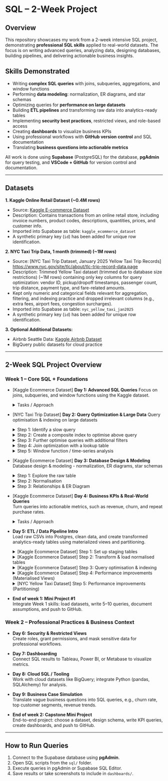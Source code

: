 # SQL – 2-Week Project

## Overview

This repository showcases my work from a 2-week intensive SQL project, demonstrating **professional SQL skills** applied to real-world datasets.
The focus is on writing advanced queries, analyzing data, designing databases, building pipelines, and delivering actionable business insights. 

## Skills Demonstrated
- Writing **complex SQL queries** with joins, subqueries, aggregations, and window functions
- Performing **data modeling**: normalization, ER diagrams, and star schemas
- Optimizing queries for **performance on large datasets**
- Building **ETL pipelines** and transforming raw data into analytics-ready tables
- Implementing **security best practices**, restricted views, and role-based access
- Creating **dashboards** to visualize business KPIs
- Using professional workflows with **GitHub version control** and SQL documentation
- Translating **business questions into actionable metrics**

All work is done using **Supabase** (PostgreSQL) for the database, **pgAdmin** for query testing, and **VSCode + GitHub** for version control and documentation.  

---

## Datasets

**1. Kaggle Online Retail Dataset (~0.4M rows)**  
- Source: [Kaggle E-commerce Dataset](https://www.kaggle.com/datasets/carrie1/ecommerce-data)  
- Description: Contains transactions from an online retail store, including invoice numbers, product codes, descriptions, quantities, prices, and customer info.  
- Imported into Supabase as table: `kaggle_ecommerce_dataset`  
- A synthetic primary key (`id`) has been added for unique row identification.
  
**2. NYC Taxi Trip Data, 1 month (trimmed) (~1M rows)**
- Source: [NYC Taxi Trip Dataset, January 2025 Yellow Taxi Trip Records] https://www.nyc.gov/site/tlc/about/tlc-trip-record-data.page
- Description: Trimmed Yellow Taxi dataset (trimmed due to database size restrictions) (~1M rows) containing only key columns for query optimization: vendor ID, pickup/dropoff timestamps, passenger count, trip distance, payment type, and fare-related amounts.
- Kept only numeric and categorical fields relevant for aggregation, filtering, and indexing practice and dropped irrelevant columns (e.g., extra fees, airport fees, congestion surcharges).
- Imported into Supabase as table: `nyc_yellow_taxi_jan2025`
- A synthetic primary key (`id`) has been added for unique row identification.

**3. Optional Additional Datasets:**  
- Airbnb Seattle Data: [Kaggle Airbnb Dataset](https://www.kaggle.com/datasets/airbnb/seattle)  
- BigQuery public datasets for cloud practice  

---

## 2-Week SQL Project Overview

### Week 1 – Core SQL + Foundations

- [Kaggle Ecommerce Dataset] **Day 1: Advanced SQL Queries** 
  Focus on joins, subqueries, and window functions using the Kaggle dataset.  
  <details> 
  <summary>Tasks / Approach </summary>
    
    - **Top 5 Loyal Customers Per Year:** aggregation, window functions, time-based analysis<br>
      - **File:** [`Top5_Loyal_Customers_Per_Year.sql`](sql/1_Advanced_SQL_Queries/Top5_Loyal_Customers_Per_Year.sql)
    - **Top 5 Customers Per Month:** aggregation, window functions, date truncation<br>
      - **File:** [`Top5_Customers_Per_Month.sql`](sql/1_Advanced_SQL_Queries/Top5_Customers_Per_Month.sql)
    - **Lowest Revenue Product Per Country:** aggregation, window functions, string aggregation
      - **File:** [`Lowest_Revenue_Product_Per_Country.sql`](sql/1_Advanced_SQL_Queries/Lowest_Revenue_Product_Per_Country.sql)
    - **Customer Purchase A&B:** joins, aggregation, window functions, subqueries
      - **File:** [`Customer_Purchases_A&B.sql`](sql/1_Advanced_SQL_Queries/Customers_Purchase_A&B.sql)
    
  </details>

- [NYC Taxi Trip Dataset] **Day 2: Query Optimization & Large Data**
  Query optimisation & indexing on large datasets

  <details>
    <summary>Step 1: Identify a slow query</summary>

    **Count all trips over or equal to 5 miles with fare ≥ 20 and with a passenger count equal to 4**

    **Query**
    ```sql
    SELECT COUNT(id)
    FROM nyc_yellow_taxi_jan2025
    WHERE trip_distance >= 5 AND fare_amount >= 20 AND passenger_count = 4;
    ```

    **Observation**
    - This query takes a time of (~1.41 seconds) because it performs a **sequential scan** over all 1M rows.
    - Most rows are filtered out, so the scan is inefficient.<br>
    - (Note: I previously filtered on only trip_distance and fare_amount which caused the index to be slower showing that an index is not always beneficial. This illustrates that indexes are only beneficial when the filter is selective enough to significantly reduce rows scanned.)

    <br>

    **EXPLAIN ANALYZE Output (baseline without index):**
    <details>
      <summary>Click to expand</summary>

      ```
      Gather  (cost=24670.13..24670.24 rows=1 width=8) (actual time=1406.119..1412.717 rows=2 loops=1)
        Workers Planned: 1
        Workers Launched: 1
        Partial Aggregate  (cost=23670.13..23670.14 rows=1 width=8) (actual time=1354.359..1354.359 rows=1 loops=2)
        Parallel Seq Scan on nyc_yellow_taxi_jan2025  (cost=0.00..23670.12 rows=5 width=4) (actual time=362.282..1354.205 rows=233 loops=2)
          Filter: ((trip_distance >= '20'::double precision) AND (fare_amount >= '50'::double precision) AND (passenger_count = 4))
          Rows Removed by Filter: 499767
      Planning Time: 0.141 ms
      Execution Time: 1412.763 ms
      ```

    </details>
  </details>

  <details>
    <summary>Step 2: Create a composite index to optimise above query</summary>

    **Index on trip_distance, fare_amount, and passenger_count**

    **Query**
    ```sql
    CREATE INDEX index_distance__passenger_fare
    ON nyc_yellow_taxi_jan2025(trip_distance, fare_amount, passenger_count);
    ```

    **Observation**
    - This query takes a time of (~0.03 seconds) because it performs a **index scan** over the specified rows.

    <br>

    **EXPLAIN ANALYZE Output (with index):**
    <details>
      <summary>Click to expand</summary>

      ```
      Aggregate  (cost=156.15..156.16 rows=1 width=8) (actual time=32.986..32.986 rows=1 loops=1)
        Index Scan using index_distance_passenger_fare on nyc_yellow_taxi_jan2025  (cost=0.42..156.13 rows=8 width=4) (actual time=1.049..32.878 rows=466 loops=1)
        Index Cond: ((trip_distance >= '20'::double precision) AND (fare_amount >= '50'::double precision) AND (passenger_count = 4))
      Planning Time: 9.221 ms
      Execution Time: 34.354 ms
      ```

    </details>
  </details>

  <details>
    <summary>Step 3: Further optimise queries with additional filters</summary>

    **Count trips over 20 miles, fare >= 50, passenger_count = 4, for a specific vendor**

    **Query**
    ```sql
    CREATE INDEX index_distance__passenger_fare_vendor
    ON nyc_yellow_taxi_jan2025(trip_distance, fare_amount, passenger_count, vendorid);
    ```

    **Observation**
    - PostgreSQL still uses the **previous composite index** for the first three columns, but `vendorid` is filtered afterwards

    <br>

    **EXPLAIN ANALYZE Output (composite index with additional filter):**
    <details>
      <summary>Click to expand</summary>

      ```
      Aggregate  (cost=156.15..156.16 rows=1 width=8) (actual time=32.986..32.986 rows=1 loops=1)
        Index Scan using index_distance_passenger_fare on nyc_yellow_taxi_jan2025  (cost=0.42..156.13 rows=8 width=4) (actual time=1.049..32.878 rows=466 loops=1)
        Index Cond: ((trip_distance >= '20'::double precision) AND (fare_amount >= '50'::double precision) AND (passenger_count = 4))
      Planning Time: 9.221 ms
      Execution Time: 34.354 ms
      Aggregate  (cost=156.16..156.17 rows=1 width=8) (actual time=0.983..0.984 rows=1 loops=1)
        Index Scan using index_distance_passenger_fare on nyc_yellow_taxi_jan2025  (cost=0.42..156.15 rows=6 width=4) (actual time=0.029..0.923 rows=425 loops=1)
          Index Cond: ((trip_distance >= '20'::double precision) AND (fare_amount >= '50'::double precision) AND (passenger_count = 4))
          Filter: (vendorid = 2)
          Rows Removed by Filter: 41
      Planning Time: 0.134 ms
      Execution Time: 1.013 ms
      ```

    </details>
  </details>

  <details>
    <summary>Step 4: Join optimization with a lookup table</summary>

    **Create a small reference table to optimise joins**

    **Query (create lookup table)**
    ```sql
    CREATE TABLE nyc_payment_lookup (
        payment_type INT PRIMARY KEY,
        payment_method TEXT
    );

    INSERT INTO nyc_payment_lookup (payment_type, payment_method) VALUES
        (1, 'Credit card'),
        (2, 'Cash'),
        (3, 'No charge'),
        (4, 'Dispute'),
        (5, 'Unknown'),
        (6, 'Voided trip');
    ```

    **Query (join taxi data to lookup table)**
    ```sql
    SELECT pl.payment_method, COUNT(*) AS trips_count
    FROM nyc_yellow_taxi_jan2025 t
    JOIN nyc_payment_lookup pl
      ON t.payment_type = pl.payment_type
    GROUP BY pl.payment_method
    ORDER BY trips_count DESC;
    ```

    **Observation**
    - Using a small lookup table allows **efficient aggregation** with descriptive labels instead of numeric codes.
    - Joins are fast because the `nyc_payment_lookup` table is tiny and can fit in memory.
    - Demonstrates **query optimization via join indexing** if `payment_type` is indexed on the main table.

  </details>

  <details>
    <summary>Step 5: Window function / time-series analysis</summary>

    **Calculate cumulative fare per vendor ordered by pickup time where fare amount is ≥ 100**

    **Query**
    ```sql
    SELECT 
      vendorid,
      tpep_pickup_datetime,
      fare_amount,
      SUM(fare_amount) OVER(PARTITION BY vendorid ORDER BY tpep_pickup_datetime) AS cumulative_fare
    FROM nyc_yellow_taxi_jan2025
    WHERE fare_amount >= 100;
    ```

    **Observation**
    - On large tables, **window functions** can be slow if the ORDER BY column is not indexed
    - Adding an index on `(vendorid, tpep_pickup_datetime, fare_amount)` can dramatically reduce execution time due to scanning in order without sorting all rows
    - (Note: that it is using a previously defined index to scan, if not for it, it would take drastically longer)

    <br>

    **EXPLAIN ANALYZE Output (baseline without index):**
    <details>
      <summary>Click to expand</summary>

      ```
      WindowAgg  (cost=147059.86..167059.84 rows=1000000 width=28) (actual time=4537.588..5237.766 rows=1000000 loops=1)
        Sort  (cost=147059.84..149559.84 rows=1000000 width=20) (actual time=4537.571..4680.841 rows=1000000 loops=1)
          Sort Key: vendorid, tpep_pickup_datetime
          Sort Method: external merge  Disk: 33312kB
            Seq Scan on nyc_yellow_taxi_jan2025  (cost=0.00..23376.00 rows=1000000 width=20) (actual time=5.316..3686.880 rows=1000000 loops=1)
      Planning Time: 18.464 ms
      Execution Time: 5297.714 ms
      ```

    </details>

    **Observation after adding index**
    ```sql
    CREATE INDEX index_vendor_pickup_fare
      ON nyc_yellow_taxi_jan2025(vendorid, tpep_pickup_datetime, fare_amount);
    ```
    - Query uses **index scan** to read rows in order per vendor, reducing the need for sorting
    - Execution time drops significantly on large tables

    **EXPLAIN ANALYZE Output (with index):**
    <details>
      <summary>Click to expand</summary>

      ```
      WindowAgg  (cost=4.09..13058.62 rows=3560 width=28) (actual time=0.027..33.719 rows=2352 loops=1)
        Index Only Scan using index_vendor_pickup_fare on nyc_yellow_taxi_jan2025  (cost=0.42..12996.32 rows=3560 width=20) (actual time=0.016..32.024 rows=2352 loops=1)
        Index Cond: (fare_amount >= '100'::double precision)
        Heap Fetches: 0
      Planning Time: 0.115 ms
      Execution Time: 33.889 ms
      ```

    </details>
  <br>

- [Kaggle Ecommerce Dataset] **Day 3: Database Design & Modeling**  
  Database design & modeling - normalization, ER diagrams, star schemas  

  <details> 
    <summary>Step 1: Explore the raw table</summary>

    - **Inspect the dataset**
      The table contains the following columns:
      `InvoiceNo`, `StockCode`, `Description`, `Quantity`,  
      `InvoiceDate`, `UnitPrice`, `CustomerID`, `Country`, `id`
      
    - **Identify entities**
      - **Customer info** (`CustomerID`, `Country`) repeats on every row
      - **Product info** (`StockCode`, `Description`, `UnitPrice`) repeats for every order
      - **Order info** (`InvoiceNo`, `InvoiceDate`) repeats for every line item in the order
      
    - **Detect redundancies**
      - Each customer's country is duplicated across all their purchases
      - Each product's description and unit price are duplicated across all orders
      - Each invoice's data is duplicated across all line items
 
    - **Conclusion**
      - The dataset is in a **flat, denormalised format**
      - Next steps: break it into separate entities (Customers, Products, Orders, Order Items) to reduce redundancy

  </details>

  <details>
    <summary>Step 2: Normalisation</summary>

    - **Task:** Split the raw table into 4 normalized tables to achieve 3NF and remove redundancy

    - **Tables created**
      1. `customers` → `CustomerID` (PK), `Country`
      2. `products`  → `StockCode` (PK), `Description`, `UnitPrice`
      3. `orders` → `InvoiceNo` (PK), `CustomerID`, `InvoiceDate`
      4. `order_items` → `InvoiceNo` + `StockCode` (composite PK), `Quantity`
   
    - **Decisions made**
      - Chose appropriate data types (`VARCHAR`, `TEXT`, `NUMERIC`, `INTEGER`, `TIMESTAMP`)
      - Added NOT NULL constraints for critical fields
      - Primary keys defined (including composite key for `order_items`)

    - **Outcome**
      - Tables are fully normalized and ready for defining relationships (foreign keys)
      - Redundancy from the original flat table has been removed

  </details>

  <details>
    <summary>Step 3: Relationships & ER Diagram</summary>

    - **Task:** Link the normalised tables with foreign keys and illustarte the relationships via an ER diagram
 
    - **Foreign Key relationships defined**
    1. `orders.CustomerID` → `customers.CustomerID`
        - Each order **belongs to exactly one customer**
        - One customer can have **many orders**
    2. `order_items.InvoiceNo` → `orders.InvoiceNo`
        - Each order item **belongs to exactly one order**
        - One order can have **many order items**
    3.  `order_items.StockCode` → `products.StockCode`
        - Each order item **refers to exactly one product**
        - One product can appear in **many order items**
      
  - **ER Diagram**
    
      ![ER Diagram](sql/3_Database_Design_&_Modelling/day3_er_diagram.png)

  - **Outcome**
    - All tables are now **fully normalised** and **linked**
    - Redundancy is eliminated and relationships are explicit
    - Ready for **queries, KPI calculation, and further modeling**
  </details>

- [Kaggle Ecommerce Dataset] **Day 4: Business KPIs & Real-World Queries**  
  Turn queries into actionable metrics, such as revenue, churn, and repeat purchase rates.
  <details>
    <summary>Tasks / Approach</summary>

    ### Customer Metrics (Customer 360)
    - **File:** [`Customer_Metrics.sql`](sql/4_Business_KPIs_Real_World_Queries/Customer_Metrics.sql)
    - **KPIs Included:**
      - total_spend       → Total revenue generated by the customer
      - total_orders      → Total number of distinct orders placed
      - spend_bracket     → Customer segmentation by total spend (VIP, Regular, Occasional, One-off)
      - repeat_customer   → Flag for customers who purchased in consecutive months
      - consecutive_months→ Number of consecutive-month purchase sequences
      - churn_customer    → Flag for customers who purchased only once
     
    ### Revenue Metrics
    - **File:** [`Revenue_Metrics.sql`](sql/4_Business_KPIs_Real_World_Queries/Revenue_Metrics.sql)
    - **KPIs Included:**
      - monthly_revenue → Total revenue generated per month
      - product_revenue → op products by total revenue, quantity sold, and average sale value

    ### Product Metrics
  
    - **File:** [`Product_Metrics.sql`](sql/4_Business_KPIs_Real_World_Queries/Revenue_metrics.sql)
    - **KPIs Included:**
      - top_products   	→ Top-selling products by quantity & revenue
      - product_return 	→ Products with the highest return
      - no_sales_products → Products that never sold anything

  </details>
  

- **Day 5: ETL / Data Pipeline Intro**  
  Load raw CSVs into Postgres, clean data, and create transformed analytics-ready tables using materialized views and partitioning.

  <details>
     <summary>[Kaggle Ecommerce Dataset] Step 1: Set up staging tables</summary>
     
     -  **Task: Load raw CSV into staging tables**
     -  **File:** [`1_Setup_Staging_Tables.sql`] (sql/5_ETL_Data_Pipeline/1_Setup_Staging_Tables.sql)
     -  Note: staging tables defined were taken from the work done in Day 2 
  </details>

  <details>
     <summary>[Kaggle Ecommerce Dataset] Step 2: Transform & load normalised tables</summary>

     -   **Task: Populate tables from staging, dealing with deduplication, removing nulls , handling inconsistencies, and ensuring correct linkage**
     -   **File:** [`2_Transform_Load_Normalised_Tables.sql`] (sql/5_ETL_Data_Pipeline/2_Transform_Load_Normalised_Tables.sql)
     -   **Observation / Notes:**
       -  Deduplication was required to prevent primary key violations in `orders` and `order_items`
       -  `MAX` and `AVG` functions were used on products to handle inconsistencies in descriptions and unit prices.
       -  Row-numbering ensured that only the first instance of a duplicate invoice was inserted
       -  Cleaning staging tables before insert allows normalised tables to maintain foreign key relationships and be analytics-ready.
  </details>

  <details>
     <summary>[Kaggle Ecommerce Dataset] Step 3: Query optimisation & indexing</summary>

     -   **Task: Create filters and indexing for easy search through tables**
     -   **File:** [`3_Query_Optimisation_Indexing.sql`] (sql/5_ETL_Data_Pipeline/3_Query_Optimisation_Indexing.sql)
     -   **Observation / Notes**
     -   Indexes were added to **frequently filtered or joined columns**
         -   `kaggle_customers("Country")` - speeds up filtering customers by country
         -   `kaggle_orders("CustomerID")` - speeds up queries joining orders to customers or aggreagting orders per customers
         -   `kaggle_order_items("InvoiceNo")` and `("StockCode")` - improves performance of joins with orders and products
     -   Creating indexes **after cleaning and loading normalised tables** ensures the indexes reflect the final dataset
     -   Testing indexes with `EXPLAIN ANALYZE` helps verify which queries benefit the most
  </details>

  <details>
    <summary>[Kaggle Ecommerce Dataset] Step 4: Performance improvements (Materialised Views)</summary>

    -   **File:** [`4_Performance_Improvements_MV.sql`] (sql/5_ETL_Data_Pipeline/4_Performance_Improvements_MV.sql)
  
    -   **Identify a query that aggregates metrics and is slow to execute**
 
        - **Query**
  
            ```sql
            SELECT
                o."CustomerID",
                ROUND(SUM(oi."Quantity" * p."UnitPrice"), 2) AS total_spend,
                COUNT(DISTINCT o."InvoiceNo") AS total_orders
            FROM kaggle_orders o
            INNER JOIN kaggle_order_items oi
                ON o."InvoiceNo" = oi."InvoiceNo"
            INNER JOIN kaggle_products p
                ON oi."StockCode" = p."StockCode"
            WHERE o."CustomerID" <> ''
                AND oi."Quantity" > 0
            GROUP BY o."CustomerID"
            ```
    - **Observations**          
      - This query calculates total spend and total orders per customer by joining **three large tables** and performing **aggregations**
      - On large datasets, this query can take several seconds or more to execute
      - Candidate for **materialised view**, due to it being expensive and likely to be queried repeatedly in dashboards
        
    - **EXPLAIN ANALYZE Output (baseline without materialised view):**
      <details>
        <summary>Click to expand</summary>
        
        ```
        GroupAggregate  (cost=55618.97..61496.31 rows=4372 width=46) (actual time=2312.011..2573.965 rows=4339 loops=1)
          Group Key: o.""CustomerID""
            Sort  (cost=55618.97..56587.59 rows=387451 width=23) (actual time=2311.992..2402.872 rows=387875 loops=1)
            Sort Key: o.""CustomerID"", o.""InvoiceNo""
            Sort Method: external merge  Disk: 13608kB
              Hash Join  (cost=824.28..10345.34 rows=387451 width=23) (actual time=272.031..1610.235 rows=387875 loops=1)
                Hash Cond: ((oi.""StockCode"")::text = (p.""StockCode"")::text)
                  Hash Join  (cost=696.70..9199.64 rows=387451 width=23) (actual time=210.065..1410.896 rows=387875 loops=1)
                    Hash Cond: ((oi.""InvoiceNo"")::text = (o.""InvoiceNo"")::text)
                      Seq Scan on kaggle_order_items oi  (cost=0.00..7485.51 rows=387521 width=17) (actual time=1.114..1027.332 rows=387875 loops=1)
                        Filter: (""Quantity"" > 0)
                        Rows Removed by Filter: 8806
                      Hash  (cost=419.38..419.38 rows=22186 width=13) (actual time=199.479..199.480 rows=22190 loops=1)
                        Buckets: 32768  Batches: 1  Memory Usage: 1235kB
                          Seq Scan on kaggle_orders o  (cost=0.00..419.38 rows=22186 width=13) (actual time=1.512..161.686 rows=22190 loops=1)
                          Filter: ((""CustomerID"")::text <> ''::text)
              Hash  (cost=76.70..76.70 rows=4070 width=12) (actual time=59.908..60.532 rows=4070 loops=1)
                Buckets: 4096  Batches: 1  Memory Usage: 211kB
                  Seq Scan on kaggle_products p  (cost=0.00..76.70 rows=4070 width=12) (actual time=2.787..46.360 rows=4070 loops=1)
          Planning Time: 67.636 ms
          Execution Time: 2586.840 ms
        ```
      </details>

    - **Create materialised view**
    
      - **Query**
        ```sql
        CREATE MATERIALIZED VIEW customer_metrics_mv AS
        SELECT
            o."CustomerID",
            ROUND(SUM(oi."Quantity" * p."UnitPrice"), 2) AS total_spend,
            COUNT(DISTINCT o."InvoiceNo") AS total_orders
        FROM kaggle_orders o
        INNER JOIN kaggle_order_items oi
            ON o."InvoiceNo" = oi."InvoiceNo"
        INNER JOIN kaggle_products p
            ON oi."StockCode" = p."StockCode"
        WHERE o."CustomerID" <> ''
            AND oi."Quantity" > 0
        GROUP BY o."CustomerID"
        ```

    - **EXPLAIN ANALYZE Output (materialised view):**
      <details>
        <summary>Click to expand</summary>
        
        ```
        Seq Scan on customer_metrics_mv  (cost=0.00..71.39 rows=4339 width=21) (actual time=0.020..0.338 rows=4339 loops=1)
        Planning Time: 1.663 ms
        Execution Time: 0.537 ms
        ```
      </details>

    - **Observations**          
      - The original query scans and aggregates **three large tables**, performing hash joins and a sort, taking ~2.5 seconds
      - Using a **materialised view** stores the precomputed results, so subsequent queries only perform a *sequential scan on the MV*, which executes in ~0.5ms
      - The MV reduces CPU, memory, and disk I/O, since joins and aggregation are done once and reused. This is ideal for dashboarding or frequeney analytics queries
      - Any changes in the underlying tables require a refresh to keep the MV up-to-date

  </details>

  <details>
    <summary>[NYC Yellow Taxi Dataset] Step 5: Performance improvements (Partitioning)</summary>

    - **File:** ['5_Performance_Improvements_Partitioning.sql`] (sql/5_ETL_Data_Pipeline/5_Performance_Improvements_Partitioning.sql)
 
    - **Task:** Partition a large table (`nyc_yellow_taxi_jan2025`) by week to improve query performance and manageability. Add indexes on frequently filtered columns
 
    - **Parent Partitioned Table**
      ```sql
      CREATE TABLE nyc_yellow_taxi_jan2025_part (
        vendorid INTEGER,
        tpep_pickup_datetime TIMESTAMP,
        tpep_dropoff_datetime TIMESTAMP,
        passenger_count INTEGER,
        trip_distance FLOAT,
        payment_type INTEGER,
        fare_amount FLOAT,
        tip_amount FLOAT,
        total_amount FLOAT
      ) PARTITION BY RANGE (tpep_pickup_datetime);
      ```

    - **Automation: Create weekly partitions**
      ```sql
      DO $$
      DECLARE
          start_date DATE := '2025-01-01';
          end_date DATE := '2025-02-01';
          next_week DATE;
      BEGIN
          next_week := start_date + INTERVAL '7 days';
          WHILE start_date < end_date LOOP
              EXECUTE format('
                  CREATE TABLE nyc_yellow_taxi_%s PARTITION OF nyc_yellow_taxi_jan2025_part
                  FOR VALUES FROM (%L) TO (%L);',
                  to_char(start_date, 'YYYY_MM_DD'),
                  start_date,
                  next_week
              );
              start_date := next_week;
              next_week := start_date + INTERVAL '7 days';
              IF next_week > end_date THEN
                  next_week := end_date;
              END IF;
          END LOOP;
      END $$;
      ```

    - **Populate partitioned table**
      (rows are automatically routed to the corret weekly partitioned based on `tpep_pickup_datetime`)
      ```sql
      INSERT INTO nyc_yellow_taxi_jan2025_part
      SELECT vendorid,
             tpep_pickup_datetime,
             tpep_dropoff_datetime,
             passenger_count,
             trip_distance,
             payment_type,
             fare_amount,
             tip_amount,
             total_amount
      FROM nyc_yellow_taxi_jan2025;
      ```

    - **Add indexes to improve query performance**
      ```sql
      CREATE INDEX idx_vendorid ON nyc_yellow_taxi_jan2025_part(vendorid);
      CREATE INDEX idx_passenger_count ON nyc_yellow_taxi_jan2025_part(passenger_count);
      CREATE INDEX idx_fare_amount ON nyc_yellow_taxi_jan2025_part(fare_amount);
      ```

    - **EXPLAIN ANALYZE Output (baseline)**
      <details>
        <summary>Click to expand</summary>
        
        ```
        Aggregate  (cost=15878.93..15878.94 rows=1 width=8) (actual time=42.123..42.124 rows=1 loops=1)
          Index Only Scan using index_vendor_pickup_fare on nyc_yellow_taxi_jan2025  (cost=0.42..15800.74 rows=31279 width=0) (actual time=4.060..40.290 rows=31943 loops=1)
          Index Cond: ((tpep_pickup_datetime >= '2025-01-08 00:00:00'::timestamp without time zone) AND (tpep_pickup_datetime < '2025-01-15 00:00:00'::timestamp without time zone))
          Heap Fetches: 0
        Planning Time: 0.091 ms
        Execution Time: 42.160 ms
        ```
      </details>

    - **EXPLAIN ANALYZE Output (partitioned table with indexes)**
      <details>
        <summary>Click to expand</summary>
        
        ```
        Aggregate  (cost=953.99..954.00 rows=1 width=8) (actual time=6.403..6.404 rows=1 loops=1)
          Seq Scan on nyc_yellow_taxi_2025_01_08 nyc_yellow_taxi_jan2025_part  (cost=0.00..874.14 rows=31937 width=0) (actual time=0.012..4.575 rows=31943 loops=1)
            Filter: ((tpep_pickup_datetime >= '2025-01-08 00:00:00'::timestamp without time zone) AND (tpep_pickup_datetime < '2025-01-15 00:00:00'::timestamp without time zone))
        Planning Time: 0.130 ms
        Execution Time: 6.447 ms
        ```
      </details>

    - **Observations / Notes**
      - Partitioning by **week** allows queries that filter on `tpep_pickup_datetime` to scan only the relevant weekly partition rather than the entire table.
      - Indexes on frequently filtered columns (`vendorid`, `passenger_count`, `fare_amount`) improves performance within each partition
      - **EXPLAIN ANALYZE comparisons** show the benefit of partitions for queries that filter by week. For larger datasets, more benefit can be realised from partitions.
        - Baseline on full table: ~42ms
        - Partitioned table with index: ~6ms
      - Note: queries thsat do not filter by partition key may not see speed improvements, so always design queries with the partition key in mind.
  </details>

   
  
- **End of week 1: Mini Project #1**  
  Integrate Week 1 skills: load datasets, write 5–10 queries, document assumptions, and push to GitHub.  

### Week 2 – Professional Practices & Business Context

- **Day 6: Security & Restricted Views**  
  Create roles, grant permissions, and mask sensitive data for professional workflows.  

- **Day 7: Dashboarding**  
  Connect SQL results to Tableau, Power BI, or Metabase to visualize metrics.  

- **Day 8: Cloud SQL / Tooling**  
  Work with cloud datasets like BigQuery; integrate Python (pandas, SQLAlchemy) for analysis.  

- **Day 9: Business Case Simulation**  
  Translate vague business questions into SQL queries, e.g., churn rate, top customer segments, revenue trends.  
  
- **End of week 2: Capstone Mini Project**  
  End-to-end project: choose a dataset, design schema, write KPI queries, create dashboards, and push to GitHub.  

---

## How to Run Queries

1. Connect to the Supabase database using **pgAdmin**.  
2. Open SQL scripts from the `sql/` folder.  
3. Execute queries in pgAdmin or Supabase SQL Editor.  
4. Save results or take screenshots to include in `dashboards/`.  


